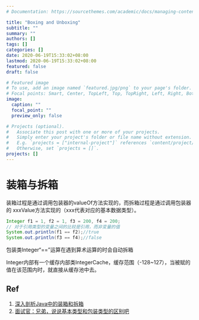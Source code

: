 ```yaml
---
# Documentation: https://sourcethemes.com/academic/docs/managing-content/

title: "Boxing and Unboxing"
subtitle: ""
summary: ""
authors: []
tags: []
categories: []
date: 2020-06-19T15:33:02+08:00
lastmod: 2020-06-19T15:33:02+08:00
featured: false
draft: false

# Featured image
# To use, add an image named `featured.jpg/png` to your page's folder.
# Focal points: Smart, Center, TopLeft, Top, TopRight, Left, Right, BottomLeft, Bottom, BottomRight.
image:
  caption: ""
  focal_point: ""
  preview_only: false

# Projects (optional).
#   Associate this post with one or more of your projects.
#   Simply enter your project's folder or file name without extension.
#   E.g. `projects = ["internal-project"]` references `content/project/deep-learning/index.md`.
#   Otherwise, set `projects = []`.
projects: []
---
```


# 装箱与拆箱

装箱过程是通过调用包装器的valueOf方法实现的，而拆箱过程是通过调用包装器的 xxxValue方法实现的（xxx代表对应的基本数据类型）。

```java
Integer f1 = 1, f2 = 1, f3 = 200, f4 = 200;
// 对于引用类型的变量之间的比较是引用，而非变量的值
System.out.println(f1 == f2);//true
System.out.println(f3 == f4);//false
```

包装类Integer“==”运算在遇到算术运算的时会自动拆箱

Integer内部有一个缓存内部类IntegerCache，缓存范围（-128~127），当被赋的值在该范围内时，就直接从缓存池中去。

## Ref

1. [深入剖析Java中的装箱和拆箱](https://www.cnblogs.com/dolphin0520/p/3780005.html)
2. [面试官：兄弟，说说基本类型和包装类型的区别吧](https://juejin.im/post/5d8ff563f265da5bb252de76)

